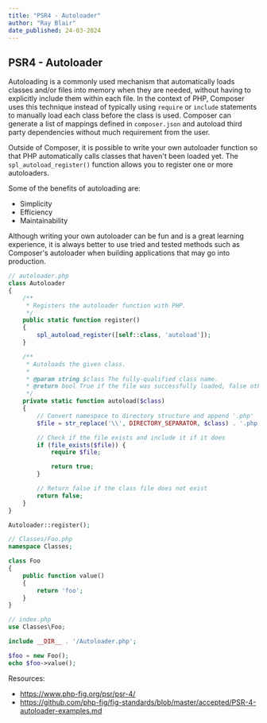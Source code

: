 ```yaml
---
title: "PSR4 - Autoloader"
author: "Ray Blair"
date_published: 24-03-2024
---
```


## PSR4 - Autoloader

Autoloading is a commonly used mechanism that automatically loads classes and/or files into memory when they are needed, without having to explicitly include them within each file. In the context of PHP, Composer uses this technique instead of typically using `require` or `include` statements to manually load each class before the class is used. Composer can generate a list of mappings defined in `composer.json` and autoload third party dependencies without much requirement from the user.

Outside of Composer, it is possible to write your own autoloader function so that PHP automatically calls classes that haven't been loaded yet. The `spl_autoload_register()` function allows you to register one or more autoloaders.

Some of the benefits of autoloading are:
- Simplicity
- Efficiency
- Maintainability

Although writing your own autoloader can be fun and is a great learning experience, it is always better to use tried and tested methods such as Composer's autoloader when building applications that may go into production.

<!-- ![PSR 4 - Autoloader](images/psr4-autoloader.jpeg) -->

```php
// autoloader.php
class Autoloader
{
    /**
     * Registers the autoloader function with PHP.
     */
    public static function register()
    {
        spl_autoload_register([self::class, 'autoload']);
    }

    /**
     * Autoloads the given class.
     *
     * @param string $class The fully-qualified class name.
     * @return bool True if the file was successfully loaded, false otherwise.
     */
    private static function autoload($class)
    {
        // Convert namespace to directory structure and append '.php'
        $file = str_replace('\\', DIRECTORY_SEPARATOR, $class) . '.php';

        // Check if the file exists and include it if it does
        if (file_exists($file)) {
            require $file;

            return true;
        }

        // Return false if the class file does not exist
        return false;
    }
}

Autoloader::register();

// Classes/Foo.php
namespace Classes;

class Foo
{
    public function value()
    {
        return 'foo';
    }
}

// index.php
use Classes\Foo;

include __DIR__ . '/Autoloader.php';

$foo = new Foo();
echo $foo->value();
```

Resources:
- https://www.php-fig.org/psr/psr-4/
- https://github.com/php-fig/fig-standards/blob/master/accepted/PSR-4-autoloader-examples.md
